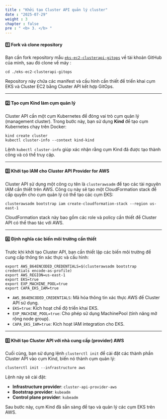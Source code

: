 ```yaml
---
title : "Khởi tạo Cluster API quản lý cluster"
date : "2025-07-29"
weight : 3
chapter : false
pre : " <b> 3. </b> "
---
```


#### 1️⃣ Fork và clone repository

Bạn cần fork repository mẫu [`eks-ec2-clusterapi-gitops`](https://github.com/aws-samples/eks-ec2-clusterapi-gitops) về tài khoản GitHub của mình, sau đó clone về máy :

```
cd ./eks-ec2-clusterapi-gitops
```

Repository này chứa các manifest và cấu hình cần thiết để triển khai cụm EKS và Cluster EC2 bằng Cluster API kết hợp GitOps.

---

#### 2️⃣ Tạo cụm Kind làm cụm quản lý

Cluster API cần một cụm Kubernetes để đóng vai trò cụm quản lý (management cluster). Trong bước này, bạn sử dụng **Kind** để tạo cụm Kubernetes chạy trên Docker:

```
kind create cluster
kubectl cluster-info --context kind-kind
```

Lệnh `kubectl cluster-info` giúp xác nhận rằng cụm Kind đã được tạo thành công và có thể truy cập.

---

#### 3️⃣ Khởi tạo IAM cho Cluster API Provider for AWS

Cluster API sử dụng một công cụ tên là `clusterawsadm` để tạo các tài nguyên IAM cần thiết trên AWS. Công cụ này sẽ tạo một CloudFormation stack để cấp quyền cho cụm quản lý có thể tạo các cụm EKS:

```
clusterawsadm bootstrap iam create-cloudformation-stack --region us-east-1
```

CloudFormation stack này bao gồm các role và policy cần thiết để Cluster API có thể thao tác với AWS.

---

#### 4️⃣ Định nghĩa các biến môi trường cần thiết

Trước khi khởi tạo Cluster API, bạn cần thiết lập các biến môi trường để cung cấp thông tin xác thực và cấu hình:

```
export AWS_B64ENCODED_CREDENTIALS=$(clusterawsadm bootstrap credentials encode-as-profile)
export AWS_REGION=us-east-1
export EKS=true
export EXP_MACHINE_POOL=true
export CAPA_EKS_IAM=true
```

- `AWS_B64ENCODED_CREDENTIALS`: Mã hóa thông tin xác thực AWS để Cluster API sử dụng.
- `EKS=true`: Kích hoạt chế độ triển khai EKS.
- `EXP_MACHINE_POOL=true`: Cho phép sử dụng MachinePool (tính năng mở rộng node group).
- `CAPA_EKS_IAM=true`: Kích hoạt IAM integration cho EKS.

---

#### 5️⃣ Khởi tạo Cluster API với nhà cung cấp (provider) AWS

Cuối cùng, bạn sử dụng lệnh `clusterctl init` để cài đặt các thành phần Cluster API vào cụm Kind, biến nó thành cụm quản lý:

```
clusterctl init --infrastructure aws
```

Lệnh này sẽ cài đặt:
- **Infrastructure provider**: `cluster-api-provider-aws`
- **Bootstrap provider**: `kubeadm`
- **Control plane provider**: `kubeadm`

Sau bước này, cụm Kind đã sẵn sàng để tạo và quản lý các cụm EKS trên AWS.
